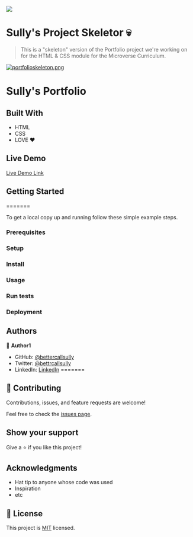 ![](https://img.shields.io/badge/Microverse-blueviolet)

# Sully's Project Skeletor :skull:

> This is a "skeleton" version of the Portfolio project we're working on for the HTML & CSS module for the Microverse Curriculum.

[![portfolioskeleton.png](https://i.postimg.cc/3JZ8V230/portfolioskeleton.png)](https://postimg.cc/7ffrTGGq)
# Sully's Portfolio

## Built With

- HTML
- CSS
- LOVE :heart:

## Live Demo

[Live Demo Link](https://livedemo.com)


## Getting Started
=======

To get a local copy up and running follow these simple example steps.

### Prerequisites

### Setup

### Install

### Usage

### Run tests

### Deployment



## Authors

👤 **Author1**

- GitHub: [@bettercallsully](https://github.com/bettercallsully)
- Twitter: [@bettrcallsully](https://twitter.com/bettrcallsully)
- LinkedIn: [LinkedIn](https://linkedin.com/in/solomonelkelani)
=======

## 🤝 Contributing

Contributions, issues, and feature requests are welcome!

Feel free to check the [issues page](../../issues/).

## Show your support

Give a ⭐️ if you like this project!

## Acknowledgments

- Hat tip to anyone whose code was used
- Inspiration
- etc

## 📝 License

This project is [MIT](./MIT.md) licensed.
